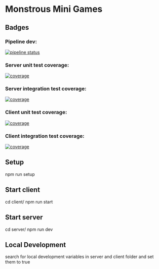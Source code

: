 # Monstrous Mini Games

## Badges

### Pipeline dev:

[![pipeline status](https://gitlab.mediacube.at/fhs41228/masterprojekt_troth_fellinger_spiegelmayr_maislinger/badges/dev/pipeline.svg)](https://gitlab.mediacube.at/fhs41228/masterprojekt_troth_fellinger_spiegelmayr_maislinger/commits/dev)

### Server unit test coverage:

[![coverage](https://gitlab.mediacube.at/fhs41228/masterprojekt_troth_fellinger_spiegelmayr_maislinger/badges/dev/coverage.svg?job=test-unit:server})](https://gitlab.mediacube.at/fhs41228/masterprojekt_troth_fellinger_spiegelmayr_maislinger/commits/dev)

### Server integration test coverage:

[![coverage](https://gitlab.mediacube.at/fhs41228/masterprojekt_troth_fellinger_spiegelmayr_maislinger/badges/dev/coverage.svg?job=test-integration:server})](https://gitlab.mediacube.at/fhs41228/masterprojekt_troth_fellinger_spiegelmayr_maislinger/commits/dev)

### Client unit test coverage:

[![coverage](https://gitlab.mediacube.at/fhs41228/masterprojekt_troth_fellinger_spiegelmayr_maislinger/badges/dev/coverage.svg?job=test-unit:client})](https://gitlab.mediacube.at/fhs41228/masterprojekt_troth_fellinger_spiegelmayr_maislinger/commits/dev)

### Client integration test coverage:

[![coverage](https://gitlab.mediacube.at/fhs41228/masterprojekt_troth_fellinger_spiegelmayr_maislinger/badges/dev/coverage.svg?job=test-integration:client})](https://gitlab.mediacube.at/fhs41228/masterprojekt_troth_fellinger_spiegelmayr_maislinger/commits/dev)

## Setup

npm run setup

## Start client

cd client/
npm run start

## Start server

cd server/
npm run dev

## Local Development

search for local development variables in server and client folder and set them to true
